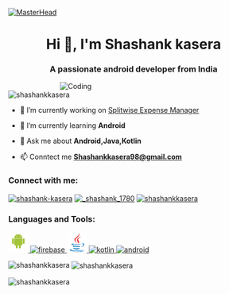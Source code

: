 [![MasterHead](https://1.bp.blogspot.com/-7A4WynwLsMw/XbBpCXG8fHI/AAAAAAAAMt4/uOa1bpLskYgrwGbllhSu2SDj_Mig8SXJQCLcBGAsYHQ/s1600/2000_600px.gif)](https://rishavchanda.io)


<h1 align="center">Hi 👋, I'm Shashank kasera</h1>
<h3 align="center">A passionate android developer from India</h3>
<img align="right" alt="Coding" width="400" src="https://cdn.dribbble.com/users/1162077/screenshots/3848914/programmer.gif")

<p align="left"> <img src="https://komarev.com/ghpvc/?username=shashankkasera&label=Profile%20views&color=0e75b6&style=flat" alt="shashankkasera" /> </p>

- 🔭 I’m currently working on [Splitwise Expense Manager](https://github.com/ShashankKasera/Splitwise-Expense-Manager)

- 🌱 I’m currently learning **Android**

- 💬 Ask me about **Android,Java,Kotlin**

- 📫 Conntect me **Shashankkasera98@gmail.com**

<h3 align="left">Connect with me:</h3>
<p align="left">
<a href="https://linkedin.com/in/shashank-kasera" target="blank"><img align="center" src="https://raw.githubusercontent.com/rahuldkjain/github-profile-readme-generator/master/src/images/icons/Social/linked-in-alt.svg" alt="shashank-kasera" height="30" width="40" /></a>
<a href="https://instagram.com/_shashank_1780" target="blank"><img align="center" src="https://raw.githubusercontent.com/rahuldkjain/github-profile-readme-generator/master/src/images/icons/Social/instagram.svg" alt="_shashank_1780" height="30" width="40" /></a>
<a href="https://www.leetcode.com/shashankkasera" target="blank"><img align="center" src="https://raw.githubusercontent.com/rahuldkjain/github-profile-readme-generator/master/src/images/icons/Social/leet-code.svg" alt="shashankkasera" height="30" width="40" /></a>
</p>

<h3 align="left">Languages and Tools:</h3>
<p align="left"> <a href="https://developer.android.com" target="_blank" rel="noreferrer"> <img src="https://raw.githubusercontent.com/devicons/devicon/master/icons/android/android-original-wordmark.svg" alt="android" width="40" height="40"/> </a> <a href="https://firebase.google.com/" target="_blank" rel="noreferrer"> <img src="https://www.vectorlogo.zone/logos/firebase/firebase-icon.svg" alt="firebase" width="40" height="40"/> </a> <a href="https://www.java.com" target="_blank" rel="noreferrer"> <img src="https://raw.githubusercontent.com/devicons/devicon/master/icons/java/java-original.svg" alt="java" width="40" height="40"/> </a> <a href="https://kotlinlang.org" target="_blank" rel="noreferrer"> <img src="https://www.vectorlogo.zone/logos/kotlinlang/kotlinlang-icon.svg" alt="kotlin" width="40" height="40"/> </a>   <a href="https://developer.android.com" target="_blank" rel="noreferrer"> <img src="https://www.pinclipart.com/picdir/big/196-1967315_android-jetpack-for-developers-android-jetpack-logo-clipart.png" alt="android" width="40" height="40"/> </a></p>

<p><img align="left" src="https://github-readme-stats.vercel.app/api/top-langs?username=shashankkasera&show_icons=true&locale=en&layout=compact" alt="shashankkasera" /></p>

<p>&nbsp;<img align="center" src="https://github-readme-stats.vercel.app/api?username=shashankkasera&show_icons=true&locale=en" alt="shashankkasera" /></p>

<p><img align="center" src="https://github-readme-streak-stats.herokuapp.com/?user=shashankkasera&" alt="shashankkasera" /></p>
